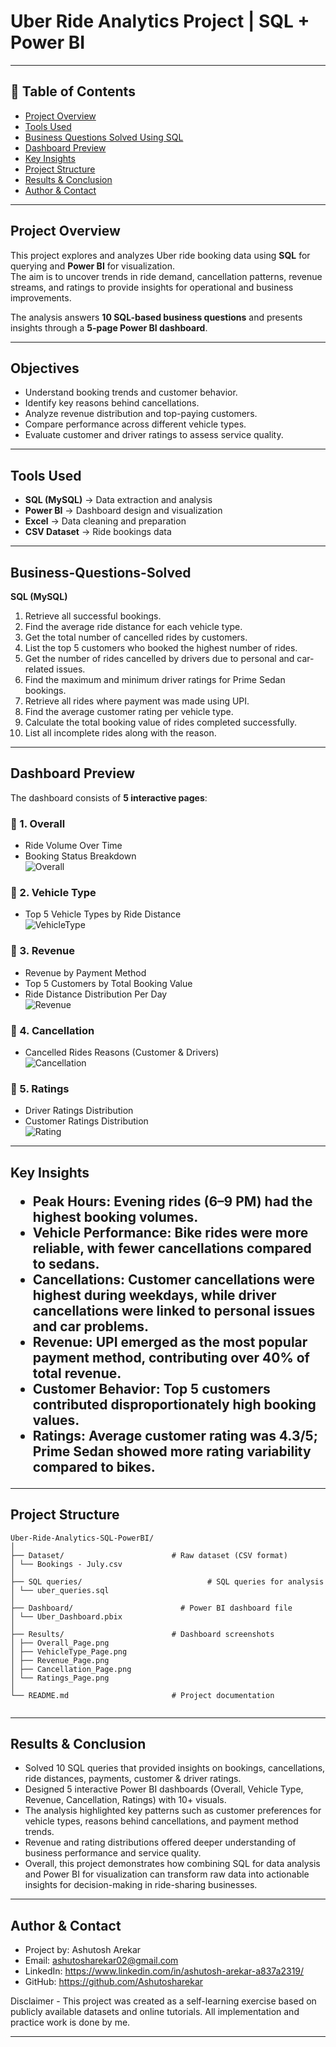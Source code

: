 # Uber Ride Analytics Project | SQL + Power BI
---

## 📌 Table of Contents
- <a href="#Project-Overview">Project Overview</a>
- <a href="#Tools-Used">Tools Used</a>
- <a href="#Business-Questions-Solved">Business Questions Solved Using SQL</a>
- <a href="#Dashboard-Preview">Dashboard Preview</a>
- <a href="#Key-Insights">Key Insights</a>
- <a href="#Project-Structure">Project Structure</a>
- <a href="#Results--Conclusion">Results & Conclusion</a>
- <a href="#Author--Contact">Author & Contact</a>

---

<h2><a class =”anchor” id=”Project-Overview”></a>Project Overview</h2>

This project explores and analyzes Uber ride booking data using **SQL** for querying and **Power BI** for visualization.  
The aim is to uncover trends in ride demand, cancellation patterns, revenue streams, and ratings to provide insights for operational and business improvements.  

The analysis answers **10 SQL-based business questions** and presents insights through a **5-page Power BI dashboard**.  

---

## Objectives
- Understand booking trends and customer behavior.  
- Identify key reasons behind cancellations.  
- Analyze revenue distribution and top-paying customers.  
- Compare performance across different vehicle types.  
- Evaluate customer and driver ratings to assess service quality.  


---
<h2><a class =”anchor” id=”Tools-Used”></a>Tools Used</h2>

- **SQL (MySQL)** → Data extraction and analysis  
- **Power BI** → Dashboard design and visualization  
- **Excel** → Data cleaning and preparation  
- **CSV Dataset** → Ride bookings data  

---

<h2><a class =”anchor” id=”Business-Questions-Solved”></a>Business-Questions-Solved</h2>

**SQL (MySQL)**
1. Retrieve all successful bookings.  
2. Find the average ride distance for each vehicle type.  
3. Get the total number of cancelled rides by customers.  
4. List the top 5 customers who booked the highest number of rides.  
5. Get the number of rides cancelled by drivers due to personal and car-related issues.  
6. Find the maximum and minimum driver ratings for Prime Sedan bookings.  
7. Retrieve all rides where payment was made using UPI.  
8. Find the average customer rating per vehicle type.  
9. Calculate the total booking value of rides completed successfully.  
10. List all incomplete rides along with the reason.  

---

<h2><a class =”anchor” id=”Dashoard-Preview”></a>Dashboard Preview</h2>

The dashboard consists of **5 interactive pages**:  

### 🔹 1. Overall  
- Ride Volume Over Time  
- Booking Status Breakdown  
![Overall](results/Overall.png) 

### 🔹 2. Vehicle Type  
- Top 5 Vehicle Types by Ride Distance  
![VehicleType](results/VehicleType.png) 

### 🔹 3. Revenue  
- Revenue by Payment Method  
- Top 5 Customers by Total Booking Value  
- Ride Distance Distribution Per Day  
![Revenue](results/Revenue.png) 

### 🔹 4. Cancellation  
- Cancelled Rides Reasons (Customer & Drivers)  
![Cancellation](results/Cancellation.png) 

### 🔹 5. Ratings  
- Driver Ratings Distribution  
- Customer Ratings Distribution  
![Rating](results/Rating.png) 

---

<h2><a class ="anchor" id="Key-Insights"></a>Key Insights</a>

- **Peak Hours:** Evening rides (6–9 PM) had the highest booking volumes.  
- **Vehicle Performance:** Bike rides were more reliable, with fewer cancellations compared to sedans.  
- **Cancellations:** Customer cancellations were highest during weekdays, while driver cancellations were linked to personal issues and car problems.  
- **Revenue:** UPI emerged as the most popular payment method, contributing over 40% of total revenue.  
- **Customer Behavior:** Top 5 customers contributed disproportionately high booking values.  
- **Ratings:** Average customer rating was 4.3/5; Prime Sedan showed more rating variability compared to bikes.  

---

<h2><a class =”anchor” id=”Project-Structure”></a>Project Structure</h2>

```
Uber-Ride-Analytics-SQL-PowerBI/
│
├── Dataset/                        # Raw dataset (CSV format)
│ └── Bookings - July.csv
│
├── SQL queries/                            # SQL queries for analysis
│ └── uber_queries.sql
│
├── Dashboard/                        # Power BI dashboard file
│ └── Uber_Dashboard.pbix
│
├── Results/                        # Dashboard screenshots
│ ├── Overall_Page.png
│ ├── VehicleType_Page.png
│ ├── Revenue_Page.png
│ ├── Cancellation_Page.png
│ └── Ratings_Page.png
│
└── README.md                       # Project documentation


```
---
<h2><a class =”anchor” id=”Results--Conclusion”></a>Results & Conclusion</h2>

- Solved 10 SQL queries that provided insights on bookings, cancellations, ride distances, payments, customer & driver ratings.
- Designed 5 interactive Power BI dashboards (Overall, Vehicle Type, Revenue, Cancellation, Ratings) with 10+ visuals.
- The analysis highlighted key patterns such as customer preferences for vehicle types, reasons behind cancellations, and payment method trends.
- Revenue and rating distributions offered deeper understanding of business performance and service quality.
- Overall, this project demonstrates how combining SQL for data analysis and Power BI for visualization can transform raw data into actionable insights for decision-making in ride-sharing businesses.

---

<h2><a class =”anchor” id=”Author--Contact”></a>Author & Contact</h2>

- Project by: Ashutosh Arekar
- Email: ashutosharekar02@gmail.com
- LinkedIn: https://www.linkedin.com/in/ashutosh-arekar-a837a2319/
- GitHub: https://github.com/Ashutosharekar

Disclaimer - This project was created as a self-learning exercise based on publicly available datasets and online tutorials. All implementation and practice work is done by me.

---





